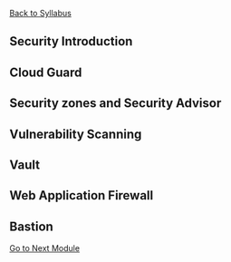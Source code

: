 [Back to Syllabus](./README.md#course-syllabus)

## Security Introduction

## Cloud Guard

## Security zones and Security Advisor

## Vulnerability Scanning

## Vault

## Web Application Firewall

## Bastion


[Go to Next Module](./13_Hybrid.md)